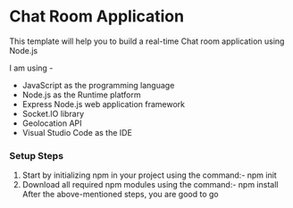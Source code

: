 # Chat Room Application
This template will help you to build a real-time Chat room application using Node.js

I am using -
* JavaScript as the programming language
* Node.js as the Runtime platform
* Express Node.js web application framework
* Socket.IO library
* Geolocation API
* Visual Studio Code as the IDE

 ### Setup Steps ###
1. Start by initializing npm in your project using the command:- npm init
2. Download all required npm modules using the command:- npm install
After the above-mentioned steps, you are good to go
